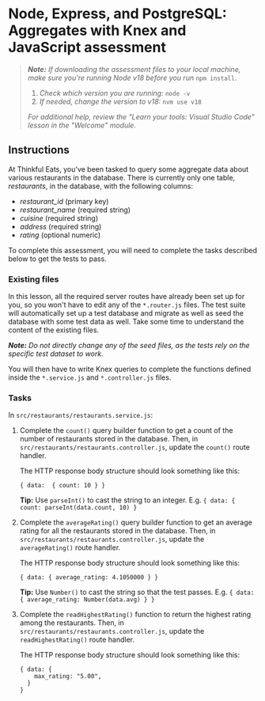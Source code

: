 # Node, Express, and PostgreSQL: Aggregates with Knex and JavaScript assessment

> _**Note:** If downloading the assessment files to your local machine, make sure you're running Node v18 before you run_ `npm install`.
> 
> 1. _Check which version you are running:_ `node -v`
> 2. _If needed, change the version to v18:_ `nvm use v18`
> 
> _For additional help, review the "Learn your tools: Visual Studio Code" lesson in the "Welcome" module._

## Instructions

At Thinkful Eats, you've been tasked to query some aggregate data about various restaurants in the database. There is currently only one table, _restaurants_, in the database, with the following columns:

- _restaurant_id_ (primary key)
- _restaurant_name_ (required string)
- _cuisine_ (required string)
- _address_ (required string)
- _rating_ (optional numeric)

To complete this assessment, you will need to complete the tasks described below to get the tests to pass.

### Existing files

In this lesson, all the required server routes have already been set up for you, so you won't have to edit any of the `*.router.js` files. The test suite will automatically set up a test database and migrate as well as seed the database with some test data as well. Take some time to understand the content of the existing files.

_**Note:** Do not directly change any of the seed files, as the tests rely on the specific test dataset to work._

You will then have to write Knex queries to complete the functions defined inside the `*.service.js` and `*.controller.js` files.

### Tasks

In `src/restaurants/restaurants.service.js`:

1. Complete the `count()` query builder function to get a count of the number of restaurants stored in the database. Then, in `src/restaurants/restaurants.controller.js`, update the `count()` route handler.
    
    The HTTP response body structure should look something like this:
    
    ```
    { data:  { count: 10 } }
    ```
    
    **Tip:** Use `parseInt()` to cast the string to an integer. E.g. `{ data: { count: parseInt(data.count, 10) }`
    
2. Complete the `averageRating()` query builder function to get an average rating for all the restaurants stored in the database. Then, in `src/restaurants/restaurants.controller.js`, update the `averageRating()` route handler.
    
    The HTTP response body structure should look something like this:
    
    ```
    { data: { average_rating: 4.1050000 } }
    ```
    
    **Tip:** Use `Number()` to cast the string so that the test passes. E.g. `{ data: { average_rating: Number(data.avg) } }`
    
3. Complete the `readHighestRating()` function to return the highest rating among the restaurants. Then, in `src/restaurants/restaurants.controller.js`, update the `readHighestRating()` route handler.
    
    The HTTP response body structure should look something like this:
    
    ```
    { data: {
        max_rating: "5.00",
      }
    }
    ```